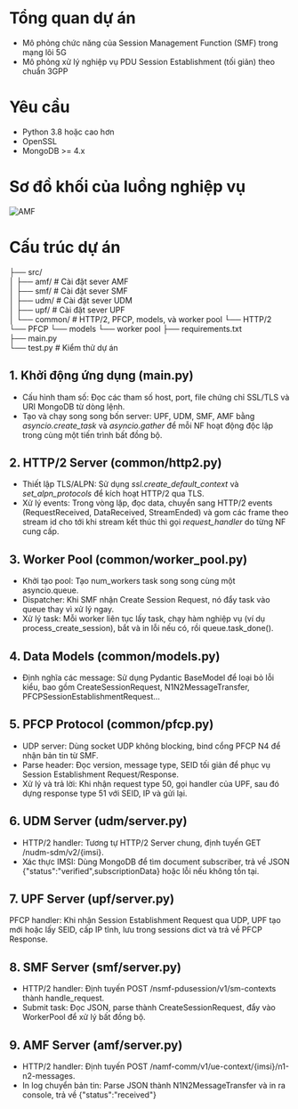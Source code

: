 # Tổng quan dự án
- Mô phỏng chức năng của Session Management Function (SMF) trong mạng lõi 5G
- Mô phỏng xử lý nghiệp vụ PDU Session Establishment (tối giản) theo chuẩn 3GPP
# Yêu cầu
- Python 3.8 hoặc cao hơn
- OpenSSL
- MongoDB >= 4.x 
# Sơ đồ khối của luồng nghiệp vụ
![AMF](https://github.com/user-attachments/assets/70c67df6-d1ae-48a5-a802-b6d7ef13997a)
# Cấu trúc dự án
├── src/  
│   ├── amf/              # Cài đặt sever AMF   
│   ├── smf/              # Cài đặt sever SMF   
│   ├── udm/              # Cài đặt sever UDM  
│   ├── upf/              # Cài đặt sever UPF  
│   └── common/           # HTTP/2, PFCP, models, và worker pool 
              └── HTTP/2
              └── PFCP
              └── models
              └── worker pool
├── requirements.txt        
├── main.py                
└── test.py               # Kiểm thử dự án  
## 1. Khởi động ứng dụng (main.py)
- Cấu hình tham số: Đọc các tham số host, port, file chứng chỉ SSL/TLS và URI MongoDB từ dòng lệnh.
- Tạo và chạy song song bốn server: UPF, UDM, SMF, AMF bằng *asyncio.create_task* và *asyncio.gather* để mỗi NF hoạt động độc lập trong cùng một tiến trình bất đồng bộ.
## 2. HTTP/2 Server (common/http2.py)
- Thiết lập TLS/ALPN: Sử dụng *ssl.create_default_context* và *set_alpn_protocols* để kích hoạt HTTP/2 qua TLS.
- Xử lý events: Trong vòng lặp, đọc data, chuyển sang HTTP/2 events (RequestReceived, DataReceived, StreamEnded) và gom các frame theo stream id cho tới khi stream kết thúc thì gọi *request_handler* do từng NF cung cấp.
## 3. Worker Pool (common/worker_pool.py)
- Khởi tạo pool: Tạo num_workers task song song cùng một asyncio.queue.
- Dispatcher: Khi SMF nhận Create Session Request, nó đẩy task vào queue thay vì xử lý ngay.
- Xử lý task: Mỗi worker liên tục lấy task, chạy hàm nghiệp vụ (ví dụ process_create_session), bắt và in lỗi nếu có, rồi queue.task_done().
## 4. Data Models (common/models.py)
- Định nghĩa các message: Sử dụng Pydantic BaseModel để loại bỏ lỗi kiểu, bao gồm CreateSessionRequest, N1N2MessageTransfer, PFCPSessionEstablishmentRequest…
## 5. PFCP Protocol (common/pfcp.py)
- UDP server: Dùng socket UDP không blocking, bind cổng PFCP N4 để nhận bản tin từ SMF.
- Parse header: Đọc version, message type, SEID tối giản để phục vụ Session Establishment Request/Response.
- Xử lý và trả lời: Khi nhận request type 50, gọi handler của UPF, sau đó dựng response type 51 với SEID, IP và gửi lại.
## 6. UDM Server (udm/server.py)
- HTTP/2 handler: Tương tự HTTP/2 Server chung, định tuyến GET /nudm-sdm/v2/{imsi}.
- Xác thực IMSI: Dùng MongoDB để tìm document subscriber, trả về JSON {"status":"verified",subscriptionData} hoặc lỗi nếu không tồn tại.
## 7. UPF Server (upf/server.py)
PFCP handler: Khi nhận Session Establishment Request qua UDP, UPF tạo mới hoặc lấy SEID, cấp IP tĩnh, lưu trong sessions dict và trả về PFCP Response.
## 8. SMF Server (smf/server.py)
- HTTP/2 handler: Định tuyến POST /nsmf-pdusession/v1/sm-contexts thành handle_request.
- Submit task: Đọc JSON, parse thành CreateSessionRequest, đẩy vào WorkerPool để xử lý bất đồng bộ.
## 9. AMF Server (amf/server.py)
- HTTP/2 handler: Định tuyến POST /namf-comm/v1/ue-context/{imsi}/n1-n2-messages.
- In log chuyển bản tin: Parse JSON thành N1N2MessageTransfer và in ra console, trả về {"status":"received"}

